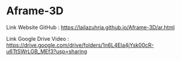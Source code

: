 # Aframe-3D

Link Website GitHub : 
https://lailazuhria.github.io/Aframe-3D/ar.html

Link Google Drive Video :
https://drive.google.com/drive/folders/1n6L4EIa4jYsk00cR-u6TtSWrLGB_MEf3?usp=sharing

